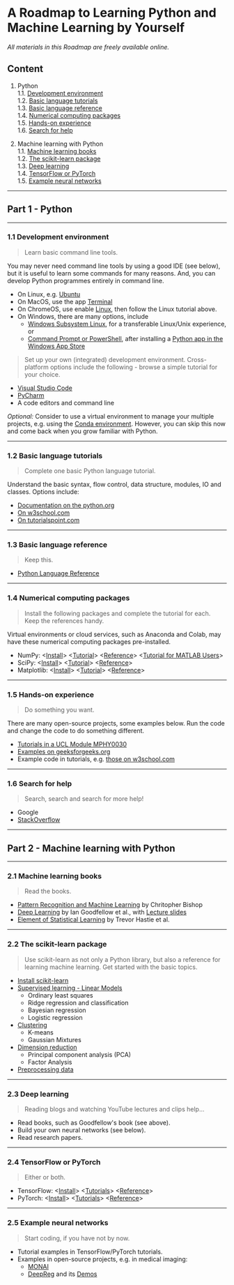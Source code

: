 # A Roadmap to Learning Python and Machine Learning by Yourself

_All materials in this Roadmap are freely available online._

## Content
1. Python  
    1.1. [Development environment](#development-environment)  
    1.2. [Basic language tutorials](#basic-language-tutorials)   
    1.3. [Basic language reference](#basic-language-reference)   
    1.4. [Numerical computing packages](#numerical-computing-packages)  
    1.5. [Hands-on experience](#hands-on-experience)  
    1.6. [Search for help](#search-for-help)  

2. Machine learning with Python  
    1.1. [Machine learning books](#machine-learning-books)  
    1.2. [The scikit-learn package](#the-scikit-learn-package)  
    1.3. [Deep learning](#deep-learning)  
    1.4. [TensorFlow or PyTorch](#tensorflow-or-pytorch)  
    1.5. [Example neural networks](#example-neural-networks)  


________
## Part 1 - Python

------------------
### <a name="development-environment"></a>1.1 Development environment  

> Learn basic command line tools.  

You may never need command line tools by using a good IDE (see below), but it is useful to learn some commands for many reasons. And, you can develop Python programmes entirely in command line.  
* On Linux, e.g. [Ubuntu](https://ubuntu.com/tutorials/command-line-for-beginners#1-overview)
* On MacOS, use the app [Terminal](https://support.apple.com/en-gb/guide/terminal/welcome/mac)
* On ChromeOS, use enable [Linux](https://support.google.com/chromebook/answer/9145439), then follow the Linux tutorial above.
* On Windows, there are many options, include 
  * [Windows Subsystem Linux](https://docs.microsoft.com/en-us/windows/wsl/), for a transferable Linux/Unix experience, or 
  * [Command Prompt or PowerShell](https://docs.microsoft.com/en-us/windows-server/administration/windows-commands/windows-commands), after installing a [Python app in the Windows App Store](https://www.microsoft.com/en-gb/search/shop/apps?q=Python)

> Set up your own (integrated) development environment. Cross-platform options include the following - browse a simple tutorial for your choice.  
* [Visual Studio Code](https://code.visualstudio.com/docs/languages/python)
* [PyCharm](https://www.jetbrains.com/pycharm/)
* A code editors and command line  

_Optional:_ Consider to use a virtual environment to manage your multiple projects, e.g. using the [Conda environment](https://docs.conda.io/en/latest/). However, you can skip this now and come back when you grow familiar with Python.  


------------------
### <a name="basic-language-tutorials"></a>1.2 Basic language tutorials
> Complete one basic Python language tutorial.  

Understand the basic syntax, flow control, data structure, modules, IO and classes. Options include:
* [Documentation on the python.org](https://docs.python.org/3/tutorial/)
* [On w3school.com](https://www.w3schools.com/python/)
* [On tutorialspoint.com](https://www.tutorialspoint.com/python/index.htm)

------------------
### <a name="basic-language-reference"></a>1.3 Basic language reference
> Keep this.  
* [Python Language Reference](https://docs.python.org/3/reference/)


------------------
### <a name="numerical-computing-packages"></a>1.4 Numerical computing packages
> Install the following packages and complete the tutorial for each. Keep the references handy.

Virtual environments or cloud services, such as Anaconda and Colab, may have these numerical computing packages pre-installed.  

* NumPy: <[Install](https://numpy.org/install/)> <[Tutorial](https://numpy.org/devdocs/user/quickstart.html)> <[Reference](https://numpy.org/devdocs/reference/index.html#reference)> <[Tutorial for MATLAB Users](https://numpy.org/doc/stable/user/numpy-for-matlab-users.html)>
* SciPy: <[Install](https://www.scipy.org/install.html)> <[Tutorial](https://docs.scipy.org/doc/scipy/reference/tutorial/index.html)> <[Reference](https://docs.scipy.org/doc/scipy/reference/api.html)>
* Matplotlib: <[Install](https://matplotlib.org/users/installing.html)> <[Tutorial](https://matplotlib.org/tutorials/)> <[Reference](https://matplotlib.org/3.3.2/api/index.html)>

------------------
### <a name="hands-on-experience"></a>1.5 Hands-on experience
> Do something you want.

There are many open-source projects, some examples below. Run the code and change the code to do something different. 
* [Tutorials in a UCL Module MPHY0030](https://github.com/YipengHu/MPHY0030/tree/main/tutorials)
* [Examples on geeksforgeeks.org](https://www.geeksforgeeks.org/python-programming-examples/)
* Example code in tutorials, e.g. [those on w3school.com](https://www.w3schools.com/python/python_examples.asp) 


------------------
### <a name="search-for-help"></a>1.6 Search for help
> Search, search and search for more help!
* Google
* [StackOverflow](https://stackoverflow.com/)



________
## Part 2 - Machine learning with Python  

------------------
### <a name="machine-learning-books"></a>2.1 Machine learning books
> Read the books.  

* [Pattern Recognition and Machine Learning](http://users.isr.ist.utl.pt/~wurmd/Livros/school/Bishop%20-%20Pattern%20Recognition%20And%20Machine%20Learning%20-%20Springer%20%202006.pdf) by Chritopher Bishop
* [Deep Learning](https://www.deeplearningbook.org/) by Ian Goodfellow et al., with [Lecture slides](https://www.deeplearningbook.org/lecture_slides.html)
* [Element of Statistical Learning](https://web.stanford.edu/~hastie/Papers/ESLII.pdf) by Trevor Hastie et al.

------------------
### <a name="the-scikit-learn-package"></a>2.2 The scikit-learn package
> Use scikit-learn as not only a Python library, but also a reference for learning machine learning. Get started with the basic topics. 

* [Install scikit-learn](https://scikit-learn.org/stable/install.html)
* [Supervised learning - Linear Models](https://scikit-learn.org/stable/modules/linear_model.html)
  * Ordinary least squares
  * Ridge regression and classification
  * Bayesian regression
  * Logistic regression
* [Clustering](https://scikit-learn.org/stable/modules/clustering.html#clustering)
  * K-means
  * Gaussian Mixtures
* [Dimension reduction](https://scikit-learn.org/stable/modules/decomposition.html#decompositions)
  * Principal component analysis (PCA)
  * Factor Analysis
* [Preprocessing data](https://scikit-learn.org/stable/modules/preprocessing.html#preprocessing)  


------------------
### <a name="deep-learning"></a>2.3 Deep learning  
> Reading blogs and watching YouTube lectures and clips help...

* Read books, such as Goodfellow's book (see above).
* Build your own neural networks (see below).
* Read research papers.

------------------
### <a name="tensorflow-or-pytorch"></a>2.4 TensorFlow or PyTorch
> Either or both.  
* TensorFlow: <[Install](https://www.tensorflow.org/install)> <[Tutorials](https://www.tensorflow.org/tutorials)> <[Reference](https://www.tensorflow.org/api_docs/python/tf)>  
* PyTorch: <[Install](https://pytorch.org/get-started/locally/)> <[Tutorials](https://pytorch.org/tutorials/)> <[Reference](https://pytorch.org/docs/stable/index.html)>  


------------------
### <a name="example-neural-networks"></a>2.5 Example neural networks
> Start coding, if you have not by now.

* Tutorial examples in TensorFlow/PyTorch tutorials.
* Examples in open-source projects, e.g. in medical imaging:
    * [MONAI](https://monai.io/start.html)
    * [DeepReg](https://deepreg.readthedocs.io/en/latest/) and its [Demos](https://deepreg.readthedocs.io/en/latest/demo/introduction.html)
